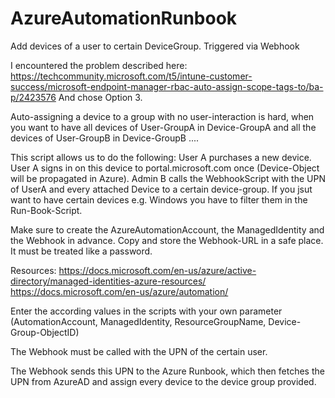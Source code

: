 # AzureAutomationRunbook
Add devices of a user to certain DeviceGroup. Triggered via Webhook

I encountered the problem described here: https://techcommunity.microsoft.com/t5/intune-customer-success/microsoft-endpoint-manager-rbac-auto-assign-scope-tags-to/ba-p/2423576
And chose Option 3.

Auto-assigning a device to a group with no user-interaction is hard, when you want to have all devices of User-GroupA in Device-GroupA and all the devices of User-GroupB in Device-GroupB ....

This script allows us to do the following:
User A purchases a new device.
User A signs in on this device to portal.microsoft.com once (Device-Object will be propagated in Azure).
Admin B calls the WebhookScript with the UPN of UserA and every attached Device to a certain device-group.
If you jsut want to have certain devices e.g. Windows you have to filter them in the Run-Book-Script.

Make sure to create the AzureAutomationAccount, the ManagedIdentity and the Webhook in advance.
Copy and store the Webhook-URL in a safe place. It must be treated like a password.

Resources:
https://docs.microsoft.com/en-us/azure/active-directory/managed-identities-azure-resources/
https://docs.microsoft.com/en-us/azure/automation/

Enter the according values in the scripts with your own parameter (AutomationAccount, ManagedIdentity, ResourceGroupName, Device-Group-ObjectID)

The Webhook must be called with the UPN of the certain user.

The Webhook sends this UPN to the Azure Runbook, which then fetches the UPN from AzureAD and assign every device to the device group provided.


